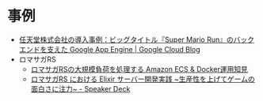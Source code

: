# 事例

- [任天堂株式会社の導入事例：ビッグタイトル『Super Mario Run』のバックエンドを支えた Google App Engine | Google Cloud Blog](https://cloud.google.com/blog/ja/topics/customers/nintendo-super-mario-run-google-cloud)
- ロマサガRS
  - [ロマサガRSの大規模負荷を処理する
Amazon ECS & Docker運用知見](https://pages.awscloud.com/rs/112-TZM-766/images/I3-04.pdf)
  - [ロマサガRS における Elixir サーバー開発実践 \~生産性を上げてゲームの面白さに注力\~ - Speaker Deck](https://speakerdeck.com/elixirfest/romasakars-niokeru-elixir-sahakai-fa-shi-jian-sheng-chan-xing-woshang-ketekemufalsemian-bai-sanizhu-li)
